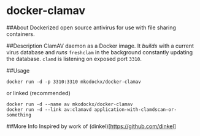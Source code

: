 # docker-clamav

##About
Dockerized open source antivirus for use with file sharing containers.

##Description
ClamAV daemon as a Docker image. It *builds* with a current virus database and
*runs* `freshclam` in the background constantly updating the database. `clamd` 
is listening on exposed port `3310`.

##Usage

    docker run -d -p 3310:3310 mkodockx/docker-clamav
    
or linked (recommended)

    docker run -d --name av mkodockx/docker-clamav
    docker run -d --link av:clamavd application-with-clamdscan-or-something

##More Info
Inspired by work of (dinkel)[https://github.com/dinkel]